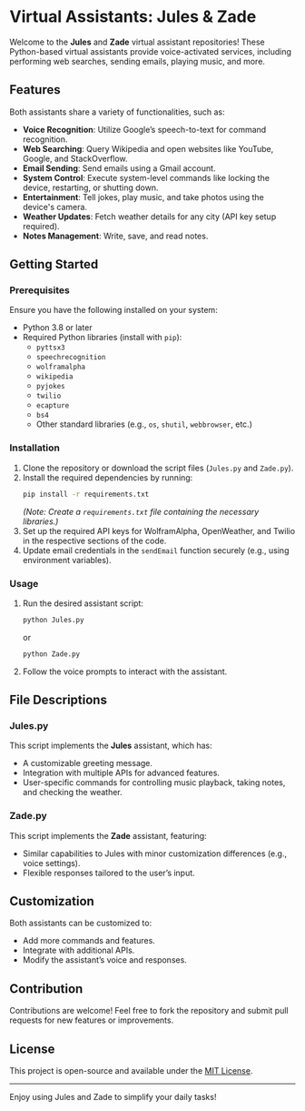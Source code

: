 # Virtual Assistants: Jules & Zade

Welcome to the **Jules** and **Zade** virtual assistant repositories! These Python-based virtual assistants provide voice-activated services, including performing web searches, sending emails, playing music, and more.

## Features

Both assistants share a variety of functionalities, such as:

- **Voice Recognition**: Utilize Google’s speech-to-text for command recognition.
- **Web Searching**: Query Wikipedia and open websites like YouTube, Google, and StackOverflow.
- **Email Sending**: Send emails using a Gmail account.
- **System Control**: Execute system-level commands like locking the device, restarting, or shutting down.
- **Entertainment**: Tell jokes, play music, and take photos using the device's camera.
- **Weather Updates**: Fetch weather details for any city (API key setup required).
- **Notes Management**: Write, save, and read notes.

## Getting Started

### Prerequisites

Ensure you have the following installed on your system:

- Python 3.8 or later
- Required Python libraries (install with `pip`):
  - `pyttsx3`
  - `speechrecognition`
  - `wolframalpha`
  - `wikipedia`
  - `pyjokes`
  - `twilio`
  - `ecapture`
  - `bs4`
  - Other standard libraries (e.g., `os`, `shutil`, `webbrowser`, etc.)

### Installation

1. Clone the repository or download the script files (`Jules.py` and `Zade.py`).
2. Install the required dependencies by running:
   ```bash
   pip install -r requirements.txt
   ```
   *(Note: Create a `requirements.txt` file containing the necessary libraries.)*
3. Set up the required API keys for WolframAlpha, OpenWeather, and Twilio in the respective sections of the code.
4. Update email credentials in the `sendEmail` function securely (e.g., using environment variables).

### Usage

1. Run the desired assistant script:
   ```bash
   python Jules.py
   ```
   or
   ```bash
   python Zade.py
   ```
2. Follow the voice prompts to interact with the assistant.

## File Descriptions

### Jules.py

This script implements the **Jules** assistant, which has:

- A customizable greeting message.
- Integration with multiple APIs for advanced features.
- User-specific commands for controlling music playback, taking notes, and checking the weather.

### Zade.py

This script implements the **Zade** assistant, featuring:

- Similar capabilities to Jules with minor customization differences (e.g., voice settings).
- Flexible responses tailored to the user’s input.

## Customization

Both assistants can be customized to:

- Add more commands and features.
- Integrate with additional APIs.
- Modify the assistant’s voice and responses.

## Contribution

Contributions are welcome! Feel free to fork the repository and submit pull requests for new features or improvements.

## License

This project is open-source and available under the [MIT License](LICENSE).

---

Enjoy using Jules and Zade to simplify your daily tasks!

